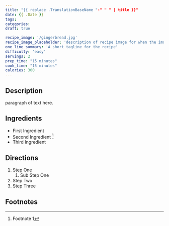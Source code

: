 ```yaml
---
title: "{{ replace .TranslationBaseName "-" " " | title }}"
date: {{ .Date }}
tags:
categories:
draft: true

recipe_image: '/gingerbread.jpg'
recipe_image_placeholder: 'description of recipe image for when the image does not load'
one_line_summary: 'A short tagline for the recipe'
difficulty: 'easy'
servings: 2
prep_time: "15 minutes"
cook_time: "15 minutes"
calories: 300
---
```


## Description

paragraph of text here.

## Ingredients

- First Ingredient
- Second Ingredient [^1]
- Third Ingredient

## Directions

1. Step One
   1. Sub Step One
2. Step Two
3. Step Three

## Footnotes

[^1]: Footnote 1
